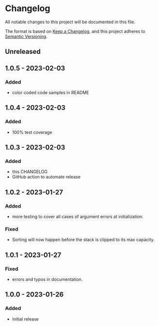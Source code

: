 # Changelog
All notable changes to this project will be documented in this file.

The format is based on [Keep a Changelog](https://keepachangelog.com/en/1.0.0/),
and this project adheres to [Semantic Versioning](https://semver.org/spec/v2.0.0.html).

## Unreleased

## 1.0.5 - 2023-02-03
### Added
- color coded code samples in README

## 1.0.4 - 2023-02-03
### Added
- 100% test coverage

## 1.0.3 - 2023-02-03
### Added
- this CHANGELOG
- GitHub action to automate release

## 1.0.2 - 2023-01-27
### Added
- more testing to cover all cases of argument errors at initialization.

### Fixed
- Sorting will now happen before the stack is clipped to its max capacity.

## 1.0.1 - 2023-01-27
### Fixed
- errors and typos in documentation.

## 1.0.0 - 2023-01-26
### Added
- Initial release
